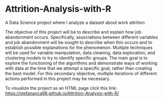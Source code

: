 # Attrition-Analysis-with-R
A Data Science project where I analyze a dataset about work attrition

The objective of this project will be to describe and explain how job abandonment occurs. Specifically, associations between different variables and job abandonment will be sought to describe when this occurs and to establish possible explanations for the phenomenon. Multiple techniques will be used for variable manipulation, data cleaning, data exploration, and clustering models to try to identify specific groups. The main goal is to explore the functioning of the algorithms and demonstrate ways of working with data at the time that we attempt a specific goal, rather than creating the best model. For this secondary objective, multiple iterations of different actions performed in this project may be necessary.

To visualize the project as an HTML page click this link: https://stefananca98.github.io/Attrition-Analysis-with-R/
